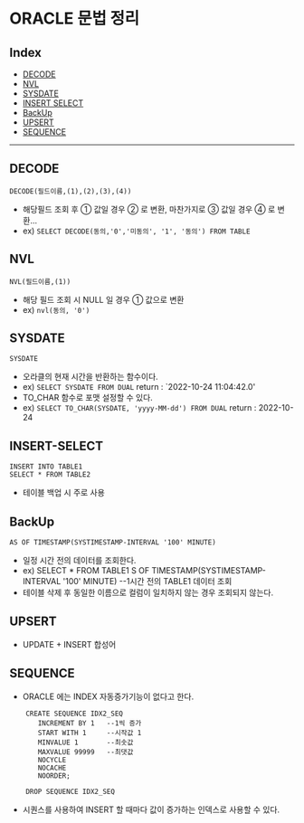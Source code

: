 # ORACLE 문법 정리

## Index
 - [DECODE](#DECODE)
 - [NVL](#NVL)
 - [SYSDATE](#SYSDATE)
 - [INSERT SELECT](#INSERT-SELECT)
 - [BackUp](#BackUp)
 - [UPSERT](#UPSERT)
 - [SEQUENCE](#SEQUENCE)
-----

## DECODE
```
DECODE(필드이름,(1),(2),(3),(4))
```
- 해당필드 조회 후 ① 값일 경우 ② 로 변환, 마찬가지로 ③ 값일 경우 ④ 로 변환...
- ex) `SELECT DECODE(동의,'0','미동의', '1', '동의') FROM TABLE`

## NVL
```
NVL(필드이름,(1))
```
- 해당 필드 조회 시 NULL 일 경우 ① 값으로 변환
- ex) `nvl(동의, '0')`

## SYSDATE
```
SYSDATE
```
- 오라클의 현재 시간을 반환하는 함수이다.
- ex) `SELECT SYSDATE FROM DUAL` return : `2022-10-24 11:04:42.0'
- TO_CHAR 함수로 포맷 설정할 수 있다.
- ex) `SELECT TO_CHAR(SYSDATE, 'yyyy-MM-dd') FROM DUAL` return : 2022-10-24

## INSERT-SELECT
```
INSERT INTO TABLE1
SELECT * FROM TABLE2
```
- 테이블 백업 시 주로 사용

## BackUp
```
AS OF TIMESTAMP(SYSTIMESTAMP-INTERVAL '100' MINUTE) 
```
- 일정 시간 전의 데이터를 조회한다.
- ex) SELECT * FROM TABLE1 S OF TIMESTAMP(SYSTIMESTAMP-INTERVAL '100' MINUTE) --1시간 전의 TABLE1 데이터 조회
- 테이블 삭제 후 동일한 이름으로 컬럼이 일치하지 않는 경우 조회되지 않는다.

## UPSERT

- UPDATE + INSERT 합성어


## SEQUENCE

- ORACLE 에는 INDEX 자동증가기능이 없다고 한다.

```시퀀스 생성
	CREATE SEQUENCE IDX2_SEQ 
       INCREMENT BY 1   --1씩 증가
       START WITH 1     --시작값 1
       MINVALUE 1       --최솟값
       MAXVALUE 99999   --최댓값
       NOCYCLE
       NOCACHE
       NOORDER;
```
```시퀀스 삭제
    DROP SEQUENCE IDX2_SEQ
```
- 시퀀스를 사용하여 INSERT 할 때마다 값이 증가하는 인덱스로 사용할 수 있다.


